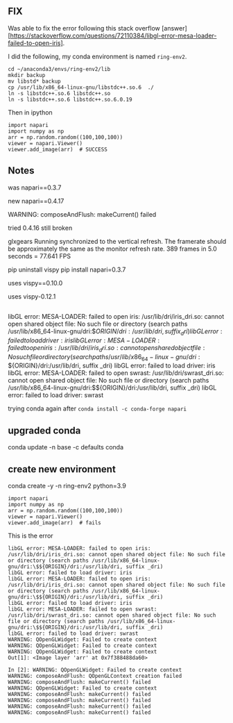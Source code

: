 ## FIX

Was able to fix the error following this stack overflow [answer][https://stackoverflow.com/questions/72110384/libgl-error-mesa-loader-failed-to-open-iris].

I did the following, my conda environment is named `ring-env2`.

```
cd ~/anaconda3/envs/ring-env2/lib
mkdir backup 
mv libstd* backup
cp /usr/lib/x86_64-linux-gnu/libstdc++.so.6  ./ 
ln -s libstdc++.so.6 libstdc++.so
ln -s libstdc++.so.6 libstdc++.so.6.0.19
```

Then in ipython

```
import napari
import numpy as np
arr = np.random.random((100,100,100))
viewer = napari.Viewer()
viewer.add_image(arr)  # SUCCESS
```

## Notes

was
napari==0.3.7

new
napari==0.4.17

WARNING: composeAndFlush: makeCurrent() failed


tried 0.4.16 still broken

glxgears
Running synchronized to the vertical refresh.  The framerate should be
approximately the same as the monitor refresh rate.
389 frames in 5.0 seconds = 77.641 FPS

pip uninstall vispy
pip install napari=0.3.7

uses vispy==0.10.0

uses vispy-0.12.1


##

libGL error: MESA-LOADER: failed to open iris: /usr/lib/dri/iris_dri.so: cannot open shared object file: No such file or directory (search paths /usr/lib/x86_64-linux-gnu/dri:\$${ORIGIN}/dri:/usr/lib/dri, suffix _dri)
libGL error: failed to load driver: iris
libGL error: MESA-LOADER: failed to open iris: /usr/lib/dri/iris_dri.so: cannot open shared object file: No such file or directory (search paths /usr/lib/x86_64-linux-gnu/dri:\$${ORIGIN}/dri:/usr/lib/dri, suffix _dri)
libGL error: failed to load driver: iris
libGL error: MESA-LOADER: failed to open swrast: /usr/lib/dri/swrast_dri.so: cannot open shared object file: No such file or directory (search paths /usr/lib/x86_64-linux-gnu/dri:\$${ORIGIN}/dri:/usr/lib/dri, suffix _dri)
libGL error: failed to load driver: swrast


trying conda again after `conda install -c conda-forge napari`

## upgraded conda

conda update -n base -c defaults conda

## create new environment

conda create -y -n ring-env2 python=3.9


```
import napari
import numpy as np
arr = np.random.random((100,100,100))
viewer = napari.Viewer()
viewer.add_image(arr)  # fails
```

This is the error

```
libGL error: MESA-LOADER: failed to open iris: /usr/lib/dri/iris_dri.so: cannot open shared object file: No such file or directory (search paths /usr/lib/x86_64-linux-gnu/dri:\$${ORIGIN}/dri:/usr/lib/dri, suffix _dri)
libGL error: failed to load driver: iris
libGL error: MESA-LOADER: failed to open iris: /usr/lib/dri/iris_dri.so: cannot open shared object file: No such file or directory (search paths /usr/lib/x86_64-linux-gnu/dri:\$${ORIGIN}/dri:/usr/lib/dri, suffix _dri)
libGL error: failed to load driver: iris
libGL error: MESA-LOADER: failed to open swrast: /usr/lib/dri/swrast_dri.so: cannot open shared object file: No such file or directory (search paths /usr/lib/x86_64-linux-gnu/dri:\$${ORIGIN}/dri:/usr/lib/dri, suffix _dri)
libGL error: failed to load driver: swrast
WARNING: QOpenGLWidget: Failed to create context
WARNING: QOpenGLWidget: Failed to create context
WARNING: QOpenGLWidget: Failed to create context
Out[1]: <Image layer 'arr' at 0x7f388488da60>

In [2]: WARNING: QOpenGLWidget: Failed to create context
WARNING: composeAndFlush: QOpenGLContext creation failed
WARNING: composeAndFlush: makeCurrent() failed
WARNING: QOpenGLWidget: Failed to create context
WARNING: composeAndFlush: makeCurrent() failed
WARNING: composeAndFlush: makeCurrent() failed
WARNING: composeAndFlush: makeCurrent() failed
WARNING: composeAndFlush: makeCurrent() failed
```
